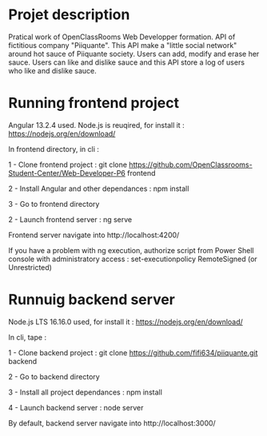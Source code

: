 # Projet description
Pratical work of OpenClassRooms Web Developper formation. API of fictitious company "Piiquante". This API make a "little social network" around hot sauce of Piiquante society. Users can add, modify and erase her sauce. Users can like and dislike sauce and this API store a log of users who like and dislike sauce.


# Running frontend project
Angular 13.2.4 used. Node.js is reuqired, for install it : https://nodejs.org/en/download/

In frontend directory, in cli :

1 - Clone frontend project : git clone https://github.com/OpenClassrooms-Student-Center/Web-Developer-P6 frontend

2 - Install Angular and other dependances : npm install

3 - Go to frontend directory

2 - Launch frontend server : ng serve

Frontend server navigate into http://localhost:4200/

If you have a problem with ng execution, authorize script from Power Shell console with administratory access : set-executionpolicy RemoteSigned (or Unrestricted)


# Runnuig backend server
Node.js LTS 16.16.0 used, for install it : https://nodejs.org/en/download/

In cli, tape :

1 - Clone backend project : git clone https://github.com/fifi634/piiquante.git backend

2 - Go to backend directory 

3 - Install all project dependances : npm install

4 - Launch backend server : node server

By default, backend server navigate into http://localhost:3000/
